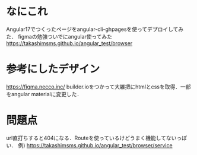 # なにこれ
Angular17でつくったページをangular-cli-ghpagesを使ってデプロイしてみた．
figmaの勉強ついでにangular使ってみた
https://takashimsms.github.io/angular_test/browser
# 参考にしたデザイン
https://figma.necco.inc/
builder.ioをつかって大雑把にhtmlとcssを取得．一部をangular materialに変更した．
# 問題点
url直打ちすると404になる．Routeを使っているけどうまく機能してないっぽい．
例) https://takashimsms.github.io/angular_test/browser/service
